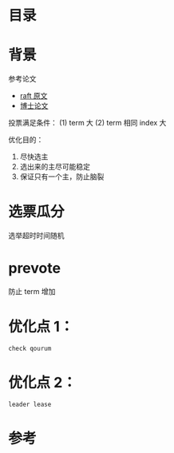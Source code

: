 
目录
===

背景
===

参考论文

* [raft 原文]()
* [博士论文]()


投票满足条件：
(1) term 大
(2) term 相同 index 大


优化目的：
1. 尽快选主
2. 选出来的主尽可能稳定
3. 保证只有一个主，防止脑裂

选票瓜分
===

选举超时时间随机

prevote
===

防止 term 增加

优化点 1：
===

`check qourum`

优化点 2：
===

`leader lease`


参考
===